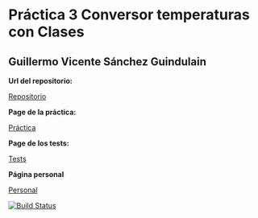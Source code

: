 # Práctica 3 Conversor temperaturas con Clases
## Guillermo Vicente Sánchez Guindulain

**Url del repositorio:** 

[Repositorio](https://github.com/alu0100777154/temperature-2.0/tree/master)

**Page de la práctica:** 

[Práctica](http://alu0100777154.github.io/temperature-2.0/)

**Page de los tests:** 

[Tests](http://alu0100777154.github.io/temperature-2.0/vendor)

**Página personal**

[Personal](http://alu0100777154.github.io)

[![Build Status](https://travis-ci.org/alu0100777154/temperature-2.0.svg?branch=master)](https://travis-ci.org/alu0100777154/temperature-2.0)
